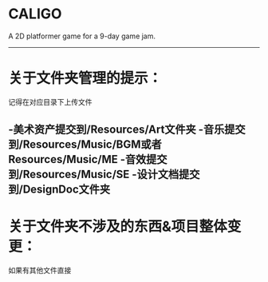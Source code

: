 # CALIGO
A 2D platformer game for a 9-day game jam.

---
# 关于文件夹管理的提示：

记得在对应目录下上传文件

-美术资产提交到/Resources/Art文件夹
-音乐提交到/Resources/Music/BGM或者Resources/Music/ME
-音效提交到/Resources/Music/SE
-设计文档提交到/DesignDoc文件夹
---
# 关于文件夹不涉及的东西&项目整体变更：
如果有其他文件直接
